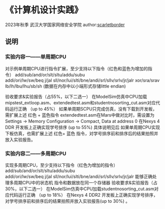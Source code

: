 # 《计算机设计实践》

2023年秋季
武汉大学国家网络安全学院 
author:[scarletborder](blog.scarletborders.top)

## 说明
### 实验内容一——单周期CPU 
对示例单周期CPU进行指令扩展，至少支持以下指令（红色和蓝色为增加的指令）
add/sub/and/or/slt/sltu/addu/subu   
addi/ori/lw/sw/beq
j/jal
sll/nor/lui/slti/bne/andi/srl/sllv/srlv/jr/jalr
xor/sra/srav
lb/lh/lbu/lhu/sb/sh (数据在内存中以小端形式存储little endian)

验收要求&实验报告（占55%，以下二选一）
在ModelSim仿真中CPU加载mipstest_extloop.asm、extendedtest.asm和studentnosorting_cut.asm对应代码运行正确 （up to 45%）
如果单周期SCPU只完成仿真，没有下载到开发板，需扩展上述 红色 + 蓝色指令
extendedtest.asm在Mars中做对比时，需设置为Settings -> Memory Configuration -> Compact, Data at address 0
在Nexys 4 DDR 开发板上正确实现学号排序 (up to 55%)
具体说明见后
如果单周期CPU实现下板仿真，也需扩展上述 红色+ 蓝色 指令，对学号排序前和排序后的结果拍照并放入实验报告。


### 实验内容二——多周期CPU
实现多周期CPU，至少支持以下指令（红色为增加的指令）
add/sub/and/or/slt/sltu/addu/subu   
addi/ori/lw/sw/beq
j/jal
sll/nor/lui/slti/bne/andi/srl/sllv/srlv/jr/jalr
能够正确处理多周期CPU中的状态机
指令和数据放在同一个存储器
验收要求&实验报告（占30%，以下二选一）
在ModelSim仿真中CPU加载studentnosorting_cut.asm对应代码运行正确 （up to 18%）
在Nexys 4 DDR2 开发板上正确实现学号排序，对学号排序前和排序后的结果拍照并放入实验报告(up to 30%) 。


